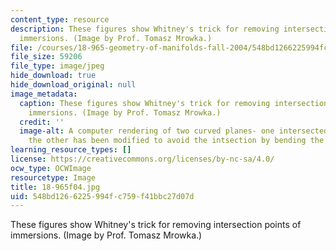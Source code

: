 ```yaml
---
content_type: resource
description: These figures show Whitney's trick for removing intersection points of
  immersions. (Image by Prof. Tomasz Mrowka.)
file: /courses/18-965-geometry-of-manifolds-fall-2004/548bd1266225994fc759f41bbc27d07d_18-965f04.jpg
file_size: 59206
file_type: image/jpeg
hide_download: true
hide_download_original: null
image_metadata:
  caption: These figures show Whitney's trick for removing intersection points of
    immersions. (Image by Prof. Tomasz Mrowka.)
  credit: ''
  image-alt: A computer rendering of two curved planes- one intersected by a line,
    the other has been modified to avoid the intsection by bending the plane.
learning_resource_types: []
license: https://creativecommons.org/licenses/by-nc-sa/4.0/
ocw_type: OCWImage
resourcetype: Image
title: 18-965f04.jpg
uid: 548bd126-6225-994f-c759-f41bbc27d07d
---
```

These figures show Whitney's trick for removing intersection points of immersions. (Image by Prof. Tomasz Mrowka.)